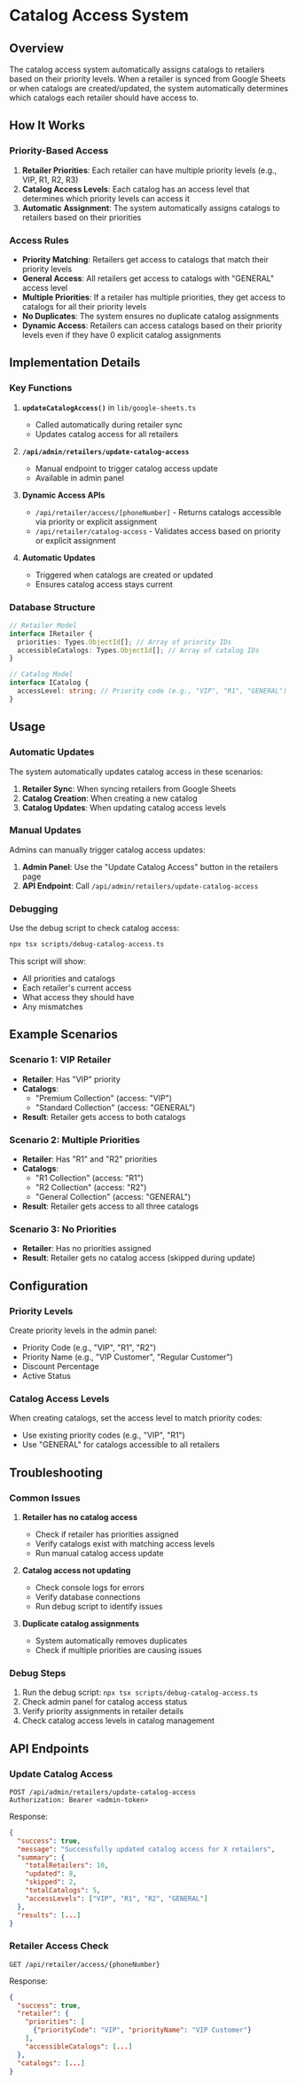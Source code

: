 # Catalog Access System

## Overview

The catalog access system automatically assigns catalogs to retailers based on their priority levels. When a retailer is synced from Google Sheets or when catalogs are created/updated, the system automatically determines which catalogs each retailer should have access to.

## How It Works

### Priority-Based Access

1. **Retailer Priorities**: Each retailer can have multiple priority levels (e.g., VIP, R1, R2, R3)
2. **Catalog Access Levels**: Each catalog has an access level that determines which priority levels can access it
3. **Automatic Assignment**: The system automatically assigns catalogs to retailers based on their priorities

### Access Rules

- **Priority Matching**: Retailers get access to catalogs that match their priority levels
- **General Access**: All retailers get access to catalogs with "GENERAL" access level
- **Multiple Priorities**: If a retailer has multiple priorities, they get access to catalogs for all their priority levels
- **No Duplicates**: The system ensures no duplicate catalog assignments
- **Dynamic Access**: Retailers can access catalogs based on their priority levels even if they have 0 explicit catalog assignments

## Implementation Details

### Key Functions

1. **`updateCatalogAccess()`** in `lib/google-sheets.ts`
   - Called automatically during retailer sync
   - Updates catalog access for all retailers

2. **`/api/admin/retailers/update-catalog-access`**
   - Manual endpoint to trigger catalog access update
   - Available in admin panel

3. **Dynamic Access APIs**
   - `/api/retailer/access/[phoneNumber]` - Returns catalogs accessible via priority or explicit assignment
   - `/api/retailer/catalog-access` - Validates access based on priority or explicit assignment

4. **Automatic Updates**
   - Triggered when catalogs are created or updated
   - Ensures catalog access stays current

### Database Structure

```typescript
// Retailer Model
interface IRetailer {
  priorities: Types.ObjectId[]; // Array of priority IDs
  accessibleCatalogs: Types.ObjectId[]; // Array of catalog IDs
}

// Catalog Model
interface ICatalog {
  accessLevel: string; // Priority code (e.g., "VIP", "R1", "GENERAL")
}
```

## Usage

### Automatic Updates

The system automatically updates catalog access in these scenarios:

1. **Retailer Sync**: When syncing retailers from Google Sheets
2. **Catalog Creation**: When creating a new catalog
3. **Catalog Updates**: When updating catalog access levels

### Manual Updates

Admins can manually trigger catalog access updates:

1. **Admin Panel**: Use the "Update Catalog Access" button in the retailers page
2. **API Endpoint**: Call `/api/admin/retailers/update-catalog-access`

### Debugging

Use the debug script to check catalog access:

```bash
npx tsx scripts/debug-catalog-access.ts
```

This script will show:
- All priorities and catalogs
- Each retailer's current access
- What access they should have
- Any mismatches

## Example Scenarios

### Scenario 1: VIP Retailer
- **Retailer**: Has "VIP" priority
- **Catalogs**: 
  - "Premium Collection" (access: "VIP")
  - "Standard Collection" (access: "GENERAL")
- **Result**: Retailer gets access to both catalogs

### Scenario 2: Multiple Priorities
- **Retailer**: Has "R1" and "R2" priorities
- **Catalogs**:
  - "R1 Collection" (access: "R1")
  - "R2 Collection" (access: "R2")
  - "General Collection" (access: "GENERAL")
- **Result**: Retailer gets access to all three catalogs

### Scenario 3: No Priorities
- **Retailer**: Has no priorities assigned
- **Result**: Retailer gets no catalog access (skipped during update)

## Configuration

### Priority Levels

Create priority levels in the admin panel:
- Priority Code (e.g., "VIP", "R1", "R2")
- Priority Name (e.g., "VIP Customer", "Regular Customer")
- Discount Percentage
- Active Status

### Catalog Access Levels

When creating catalogs, set the access level to match priority codes:
- Use existing priority codes (e.g., "VIP", "R1")
- Use "GENERAL" for catalogs accessible to all retailers

## Troubleshooting

### Common Issues

1. **Retailer has no catalog access**
   - Check if retailer has priorities assigned
   - Verify catalogs exist with matching access levels
   - Run manual catalog access update

2. **Catalog access not updating**
   - Check console logs for errors
   - Verify database connections
   - Run debug script to identify issues

3. **Duplicate catalog assignments**
   - System automatically removes duplicates
   - Check if multiple priorities are causing issues

### Debug Steps

1. Run the debug script: `npx tsx scripts/debug-catalog-access.ts`
2. Check admin panel for catalog access status
3. Verify priority assignments in retailer details
4. Check catalog access levels in catalog management

## API Endpoints

### Update Catalog Access
```
POST /api/admin/retailers/update-catalog-access
Authorization: Bearer <admin-token>
```

Response:
```json
{
  "success": true,
  "message": "Successfully updated catalog access for X retailers",
  "summary": {
    "totalRetailers": 10,
    "updated": 8,
    "skipped": 2,
    "totalCatalogs": 5,
    "accessLevels": ["VIP", "R1", "R2", "GENERAL"]
  },
  "results": [...]
}
```

### Retailer Access Check
```
GET /api/retailer/access/{phoneNumber}
```

Response:
```json
{
  "success": true,
  "retailer": {
    "priorities": [
      {"priorityCode": "VIP", "priorityName": "VIP Customer"}
    ],
    "accessibleCatalogs": [...]
  },
  "catalogs": [...]
}
``` 